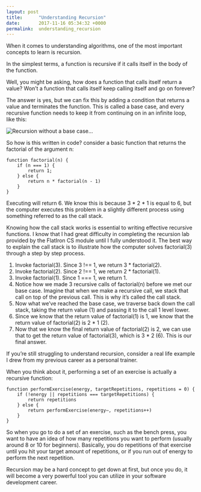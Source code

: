 ```yaml
---
layout: post
title:      "Understanding Recursion"
date:       2017-11-16 05:34:32 +0000
permalink:  understanding_recursion
---
```



When it comes to understanding algorithms, one of the most important concepts to learn is recursion.

In the simplest terms, a function is recursive if it calls itself in the body of the function.

Well, you might be asking, how does a function that calls itself return a value? Won’t a function that calls itself keep calling itself and go on forever?

The answer is yes, but we can fix this by adding a condition that returns a value and terminates the function. This is called a base case, and every recursive function needs to keep it from continuing on in an infinite loop, like this:

![Recursion without a base case...](https://qph.ec.quoracdn.net/main-qimg-519d64ee652a4ced76ca89b49dfb7e6d-c)

So how is this written in code? consider a basic function that returns the factorial of the argument n:

```
function factorial(n) {
	if (n === 1) {
		return 1;
	} else {
		return n * factorial(n - 1)
	}
}
```


Executing will return 6. We know this is because 3 * 2 * 1 is equal to 6, but the computer executes this problem  in a slightly different process using something referred to as the call stack.

Knowing how the call stack works is essential to writing effective recursive functions. I know that I had great difficulty in completing the recursion lab provided by the FlatIron CS module until I fully understood it. The best way to explain the call stack is to illustrate how the computer solves factorial(3) through a step by step process.

1. Invoke factorial(3). Since 3 !== 1, we return 3 * factorial(2).
2. Invoke factorial(2). Since 2 !== 1, we return 2 * factorial(1).
3. Invoke factorial(1). Since 1 === 1, we return 1.
4. Notice how we made 3 recursive calls of factorial(n) before we met our base case. Imagine that when we make a recursive call, we stack that call on top of the previous call. This is why it’s called the call stack.
5. Now what we’ve reached the base case, we traverse back down the call stack, taking the return value (1) and passing it to the call 1 level lower.
6. Since we know that the return value of factorial(1) is 1, we know that the return value of factorial(2) is 2 * 1 (2).
7. Now that we know the final return value of factorial(2) is 2, we can use that to get the return value of factorial(3), which is 3 * 2 (6). This is our final answer.

If you’re still struggling to understand recursion, consider a real life example I drew from my previous career as a personal trainer.

When you think about it, performing a set of an exercise is actually a recursive function:

```
function performExercise(energy, targetRepetitions, repetitions = 0) {
	if (!energy || repetitions === targetRepetitions) {
		return repetitions
	} else {
		return performExercise(energy—, repetitions++)
	}
}
```

So when you go to do a set of an exercise, such as the bench press, you want to have an idea of how many repetitions you want to perform (usually around 8 or 10 for beginners). Basically, you do repetitions of that exercise until you hit your target amount of repetitions, or if you run out of energy to perform the next repetition. 

Recursion may be a hard concept to get down at first, but once you do, it will become a very powerful tool you can utilize in your software development career.
